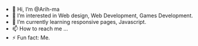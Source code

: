 - 👋 Hi, I’m @Arih-ma
- 👀 I’m interested in Web design, Web Development, Games Development.
- 🌱 I’m currently learning responsive pages, Javascript.
- 📫 How to reach me ...
- ⚡ Fun fact: Me.

<!---
Arih-ma/Arih-ma is a ✨ special ✨ repository because its `README.md` (this file) appears on your GitHub profile.
You can click the Preview link to take a look at your changes.
--->
